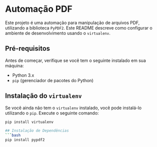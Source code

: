 # Automação PDF

Este projeto é uma automação para manipulação de arquivos PDF, utilizando a biblioteca `PyPDF2`. Este README descreve como configurar o ambiente de desenvolvimento usando o `virtualenv`.

## Pré-requisitos

Antes de começar, verifique se você tem o seguinte instalado em sua máquina:

- Python 3.x
- `pip` (gerenciador de pacotes do Python)

## Instalação do `virtualenv`

Se você ainda não tem o `virtualenv` instalado, você pode instalá-lo utilizando o `pip`. Execute o seguinte comando:

```bash
pip install virtualenv

## Instalação de Dependências
```bash
pip install pypdf2
